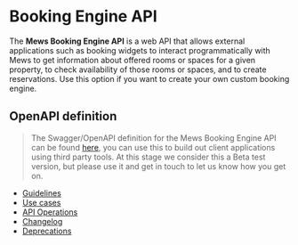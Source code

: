 # Booking Engine API

The __Mews Booking Engine API__ is a web API that allows external applications such as booking widgets to interact programmatically with Mews to get information about offered rooms or spaces for a given property, to check availability of those rooms or spaces, and to create reservations.
Use this option if you want to create your own custom booking engine.

## OpenAPI definition
> The Swagger/OpenAPI definition for the Mews Booking Engine API can be found [here](https://api.mews.com/swagger/distributor/swagger.json), you can use this to build out client applications using third party tools. At this stage we consider this a Beta test version, but please use it and get in touch to let us know how you get on.

* [Guidelines](guidelines/README.md)
* [Use cases](use-cases/README.md)
* [API Operations](operations/README.md)
* [Changelog](changelog/README.md)
* [Deprecations](deprecations/README.md)
